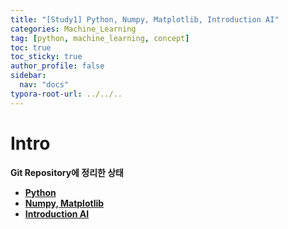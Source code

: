 ```yaml
---
title: "[Study1] Python, Numpy, Matplotlib, Introduction AI"
categories: Machine_Learning
tag: [python, machine_learning, concept]
toc: true
toc_sticky: true
author_profile: false
sidebar:
  nav: "docs"
typora-root-url: ../../..
---
```






# Intro

**Git Repository에 정리한 상태**

* **[Python](https://github.com/BH946/ML-Study/blob/%EA%B3%A0%EB%B4%89%ED%9B%88/study_kbh/2022-10-26-(python)Study_Week1.md)**
* **[Numpy, Matplotlib](https://github.com/BH946/ML-Study/blob/%EA%B3%A0%EB%B4%89%ED%9B%88/study_kbh/2022-10-26-(numpy%2Cmatplotlib)Study_Week1.md)**
* **[Introduction AI](https://github.com/BH946/ML-Study/blob/%EA%B3%A0%EB%B4%89%ED%9B%88/study_kbh/2022-11-02-(artificial%20intelligence%2C%20history%20of%20development)Study_Week2.md)**

